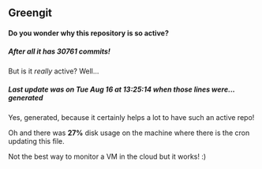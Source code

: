 ## Greengit

#### Do you wonder why this repository is so active?

##### After all it has 30761 commits!

But is it *really* active? Well...

##### Last update was on Tue Aug 16 at 13:25:14 when those lines were... generated

Yes, generated, because it certainly helps a lot to have such an active repo!

Oh and there was **27%** disk usage on the machine
where there is the cron updating this file.

Not the best way to monitor a VM in the cloud but it works! :)
